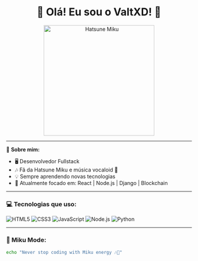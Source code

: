 <h1 align="center">🌸 Olá! Eu sou o ValtXD! 🌸</h1>

<p align="center">
  <img src="https://media.tenor.com/b3v7Zn2c4nYAAAAC/hatsune-miku.gif" alt="Hatsune Miku" width="300"/>
</p>

---

🎤 **Sobre mim:**

- 🖥️ Desenvolvedor Fullstack
- 🎶 Fã da Hatsune Miku e música vocaloid 💙
- 💡 Sempre aprendendo novas tecnologias
- 🚀 Atualmente focado em: React | Node.js | Django | Blockchain

---

### 💻 Tecnologias que uso:

![HTML5](https://img.shields.io/badge/-HTML5-E34F26?style=flat&logo=html5&logoColor=white)
![CSS3](https://img.shields.io/badge/-CSS3-1572B6?style=flat&logo=css3)
![JavaScript](https://img.shields.io/badge/-JavaScript-F7DF1E?style=flat&logo=javascript)
![Node.js](https://img.shields.io/badge/-Node.js-339933?style=flat&logo=node.js)
![Python](https://img.shields.io/badge/-Python-3776AB?style=flat&logo=python)

---

### 🎵 Miku Mode:  

```bash
echo "Never stop coding with Miku energy 🎶💙"
